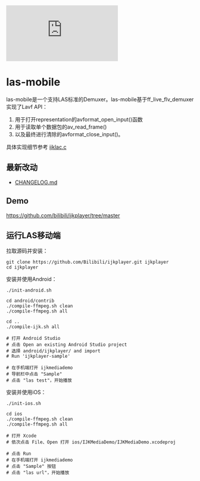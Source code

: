 ![npm](https://img.shields.io/npm/l/@kwai-video-team/las.js?style=flat)


# las-mobile

las-mobile是一个支持LAS标准的Demuxer。las-mobile基于ff_live_flv_demuxer实现了Lavf API：
1) 用于打开representation的avformat_open_input()函数
2) 用于读取单个数据包的av_read_frame()
3) 以及最终进行清除的avformat_close_input()。

具体实现细节参考 [ijklac.c](https://github.com/bilibili/ijkplayer/blob/master/ijkmedia/ijkplayer/ijkavformat/ijklas.c)

## 最新改动
- [CHANGELOG.md](CHANGELOG.md)

## Demo

https://github.com/bilibili/ijkplayer/tree/master

## 运行LAS移动端

拉取源码并安装：

```
git clone https://github.com/Bilibili/ijkplayer.git ijkplayer
cd ijkplayer
```

安装并使用Android：

```
./init-android.sh

cd android/contrib
./compile-ffmpeg.sh clean
./compile-ffmpeg.sh all

cd ..
./compile-ijk.sh all

# 打开 Android Studio
# 点击 Open an existing Android Studio project
# 选择 android/ijkplayer/ and import
# Run 'ijkplayer-sample'

# 在手机端打开 ijkmediademo
# 导航栏中点击 "Sample"
# 点击 "las test"，开始播放
```

安装并使用iOS：

```
./init-ios.sh

cd ios
./compile-ffmpeg.sh clean
./compile-ffmpeg.sh all

# 打开 Xcode
# 依次点击 File、Open 打开 ios/IJKMediaDemo/IJKMediaDemo.xcodeproj

# 点击 Run
# 在手机端打开 ijkmediademo
# 点击 "Sample" 按钮
# 点击 "las url"，开始播放
```
